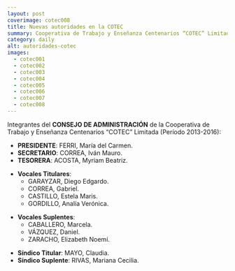 ```yaml
---
layout: post
coverimage: cotec008
title: Nuevas autoridades en la COTEC
summary: Cooperativa de Trabajo y Enseñanza Centenarios “COTEC” Limitada (Período 2013-2016)
category: daily
alt: autoridades-cotec
images:
  - cotec001
  - cotec002
  - cotec003
  - cotec004
  - cotec005
  - cotec006
  - cotec007
  - cotec008
---
```

Integrantes del **CONSEJO DE ADMINISTRACIÓN**
de la Cooperativa de Trabajo y Enseñanza Centenarios “COTEC” Limitada
(Período 2013-2016):

* **PRESIDENTE**: FERRI, María del Carmen.
* **SECRETARIO**: CORREA, Iván Mauro.
* **TESORERA**: ACOSTA, Myriam Beatriz.

<!-- -->

* **Vocales Titulares**:
    * GARAYZAR, Diego Edgardo.
    * CORREA, Gabriel.
    * CASTILLO, Estela Maris.
    * GORDILLO, Analía Verónica.

<!-- -->

* **Vocales Suplentes**:
    * CABALLERO, Marcela.
    * VÁZQUEZ, Daniel.
    * ZARACHO, Elizabeth Noemí.

<!-- -->

* **Síndico Titular**: MAYO, Claudia.
* **Síndico Suplente**: RIVAS, Mariana Cecilia.
